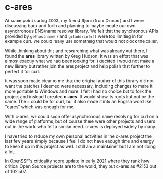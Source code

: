# c-ares

At some point during 2003, my friend Bjørn (from Dancer) and I were discussing
back and forth and planning to maybe create our own asynchronous DNS/name
resolver library. We felt that the synchronous APIs provided by
`gethostname()` and `getaddrinfo()` were too limiting in for example curl. We
could really use something that would not block the caller.

While thinking about this and researching what was already out there, I found
the **ares** library written by Greg Hudson. It was an effort that was almost
exactly what we had been looking for. I decided I would not make a new library
but rather join the ares project and help polish that further to perfect it
for curl.

It was soon made clear to me that the original author of this library did not
want the patches I deemed were necessary, including changes to make it more
portable to Windows and more. I felt I had no choice but to fork the project
and instead I created **c-ares**. It would show its roots but not be the
same. The `c` could be for curl, but it also made it into an English word like
"cares" which was enough for me.

With c-ares, we could soon offer asynchronous name resolving for curl on a
wide range of platforms, but of course there were other projects and users out
in the world who felt a similar need. c-ares is deployed widely by many.

I have tried to reduce my own personal activities in the c-ares project the
last few years simply because I feel I do not have enough time and energy to
keep it up in this project as well. I still am a maintainer but I am not doing
a lot.

In OpenSSF's [criticality score](https://github.com/ossf/criticality_score)
update in early 2021 where they rank how critical Open Source projects are to
the world, they put c-ares as #2153 out of 102,507.


